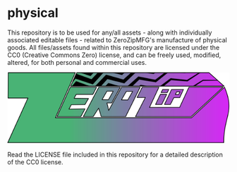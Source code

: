 # physical
This repository is to be used for any/all assets - along with individually associated editable files - 
related to ZeroZipMFG's manufacture of physical goods.
All files/assets found within this repository are licensed under the CC0 (Creative Commons Zero) license,
and can be freely used, modified, altered, for both personal and commercial uses.

<div align="center">
  <kbd>
    <img src="./zerozip_logo_final.svg" />
  </kbd>
</div>

Read the LICENSE file included in this repository for a detailed description of the CC0 license.
